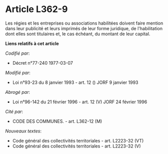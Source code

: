 # Article L362-9

Les régies et les entreprises ou associations habilitées doivent faire mention dans leur publicité et leurs imprimés de leur
forme juridique, de l'habilitation dont elles sont titulaires et, le cas échéant, du montant de leur capital.

**Liens relatifs à cet article**

_Codifié par_:

  - Décret n°77-240 1977-03-07

_Modifié par_:

  - Loi n°93-23 du 8 janvier 1993 - art. 12 () JORF 9 janvier 1993

_Abrogé par_:

  - Loi n°96-142 du 21 février 1996 - art. 12 (V) JORF 24 février 1996

_Cité par_:

  - CODE DES COMMUNES. - art. L362-12 (M)

_Nouveaux textes_:

  - Code général des collectivités territoriales - art. L2223-32 (VT)
  - Code général des collectivités territoriales - art. L2223-32 (V)
